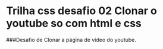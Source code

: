 # Trilha css desafio 02 Clonar o youtube so com html e css

###Desafio de Clonar a página de vídeo do youtube.

